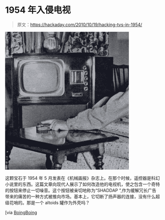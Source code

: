 # 1954 年入侵电视

> 原文：<https://hackaday.com/2010/10/19/hacking-tvs-in-1954/>

![shaddap already!](img/f4e6344e6da4a2f299f4462c23c9c8dc.png "shaddap_0")

这颗宝石于 1954 年 5 月发表在《机械画报》杂志上。在那个时候，遥控器是科幻小说里的东西。这篇文章向现代人展示了如何改造他的电视机，使之包含一个奇特的按钮来停止一切噪音。这个按钮被亲切地称为“SHADDAP ”,作为缓解冗长广告带来的痛苦的一种方式被推向市场。基本上，它切断了扬声器的连接，没有什么超级花哨的。那是一个 altoids 罐作为外壳吗？

[via [BoingBoing](http://www.boingboing.net/2010/10/18/howto-make-a-proto-m.html)